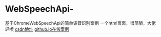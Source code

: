 # WebSpeechApi-
  基于ChromeWebSpeechApi的简单语音识别案例
  一个html页面，很简陋，大佬轻喷
  [csdn地址](https://blog.csdn.net/li18434/article/details/105605270)
  [github.io在线案例]()

